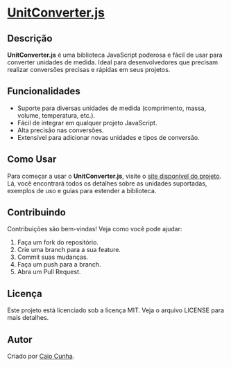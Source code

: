 # <a href="https://caiocunha10.github.io/UnitConverter.js/">UnitConverter.js</a>

## Descrição

**UnitConverter.js** é uma biblioteca JavaScript poderosa e fácil de usar para converter unidades de medida. Ideal para desenvolvedores que precisam realizar conversões precisas e rápidas em seus projetos.

## Funcionalidades

- Suporte para diversas unidades de medida (comprimento, massa, volume, temperatura, etc.).
- Fácil de integrar em qualquer projeto JavaScript.
- Alta precisão nas conversões.
- Extensível para adicionar novas unidades e tipos de conversão.

## Como Usar

Para começar a usar o **UnitConverter.js**, visite o <a href="https://caiocunha10.github.io/UnitConverter.js/">site disponível do projeto</a>. Lá, você encontrará todos os detalhes sobre as unidades suportadas, exemplos de uso e guias para estender a biblioteca.

## Contribuindo

Contribuições são bem-vindas! Veja como você pode ajudar:

1. Faça um fork do repositório.
2. Crie uma branch para a sua feature.
3. Commit suas mudanças.
4. Faça um push para a branch.
5. Abra um Pull Request.

## Licença

Este projeto está licenciado sob a licença MIT. Veja o arquivo LICENSE para mais detalhes.

## Autor

Criado por <a href="https://github.com/CaioCunha10" target="blank">Caio Cunha</a>.
